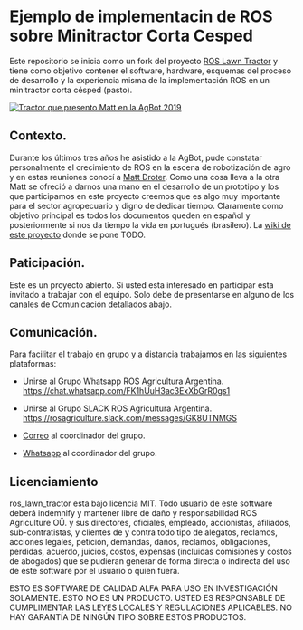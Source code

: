 # Ejemplo de implementacin de ROS sobre Minitractor Corta Cesped
Este repositorio se inicia como un fork del proyecto [ROS Lawn Tractor](https://github.com/ros-agriculture/ros_lawn_tractor) y tiene como objetivo contener el software, hardware, esquemas del proceso de desarrollo y la experiencia misma de la implementación ROS en un minitractor corta césped (pasto).

[![Tractor que presento Matt en la AgBot 2019](https://github.com/ros-agriculture/ros_lawn_tractor/blob/master/ros_lawn_tractor.png)](https://youtu.be/MUbRY6LcDrI)

## Contexto.
Durante los últimos tres años he asistido a la AgBot, pude constatar personalmente el crecimiento de ROS en la escena de robotización de agro y en estas reuniones conocí a [Matt Droter](https://github.com/droter). Como una cosa lleva a la otra Matt se ofreció a darnos una mano en el desarrollo de un prototipo y los que participamos en este proyecto creemos que es algo muy importante para el sector agropecuario y digno de dedicar tiempo. Claramente como objetivo principal es todos los documentos queden en español y posteriormente si nos da tiempo la vida en portugués (brasilero). La [wiki de este proyecto](https://github.com/rje1974/ros_lawn_tractor/wiki) donde se pone TODO.

## Paticipación.
Este es un proyecto abierto. Si usted esta interesado en participar esta invitado a trabajar con el equipo. Solo debe de presentarse en alguno de los canales de Comunicación detallados abajo.

## Comunicación.
Para facilitar el trabajo en grupo y a distancia trabajamos en las siguientes plataformas:

+ Unirse al Grupo Whatsapp ROS Agricultura Argentina.
https://chat.whatsapp.com/FK1hUuH3ac3ExXbGrR0gs1

+ Unirse al Grupo SLACK ROS Agricultura Argentina.
https://rosagriculture.slack.com/messages/GK8UTNMGS

+ [Correo](mailto:juaneduardoriva@gmail.com) al coordinador del grupo.

+ [Whatsapp](https://wa.me/5492392520561) al coordinador del grupo.

## Licenciamiento
ros_lawn_tractor esta bajo licencia MIT. Todo usuario de este software deberá indemnify y mantener libre de daño y responsabilidad ROS Agriculture O&Uuml;. y sus directores, oficiales, empleado, accionistas, afiliados, sub-contratistas, y clientes de y contra todo tipo de alegatos, reclamos, acciones legales, petición, demandas, daños, reclamos, obligaciones, perdidas, acuerdo, juicios, costos, expensas (incluidas comisiones y costos de abogados) que se pudieran generar de forma directa o indirecta del uso de este software por el usuario o quien fuera.

ESTO ES SOFTWARE DE CALIDAD ALFA PARA USO EN INVESTIGACIÓN SOLAMENTE. ESTO NO ES UN PRODUCTO. USTED ES RESPONSABLE DE CUMPLIMENTAR LAS LEYES LOCALES Y REGULACIONES APLICABLES. NO HAY GARANTÍA DE NINGÚN TIPO SOBRE ESTOS PRODUCTOS.
